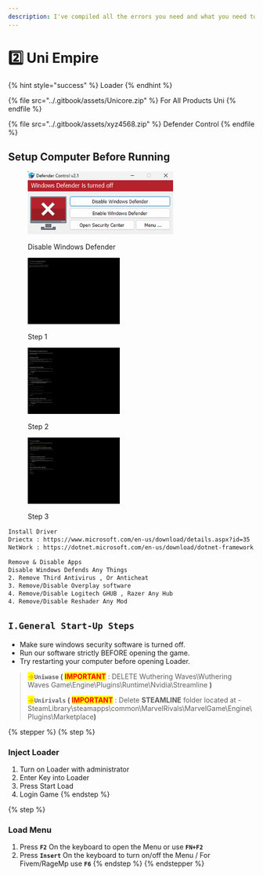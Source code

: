 ```yaml
---
description: I've compiled all the errors you need and what you need to run below
---
```


# 2️⃣ Uni Empire

{% hint style="success" %}
Loader
{% endhint %}



{% file src="../.gitbook/assets/Unicore.zip" %}
For All Products Uni
{% endfile %}



{% file src="../.gitbook/assets/xyz4568.zip" %}
Defender Control
{% endfile %}

## Setup Computer Before Running

<div align="left"><figure><img src="../.gitbook/assets/Defencontrol.png" alt="" width="297"><figcaption><p>Disable Windows Defender</p></figcaption></figure> <figure><img src="../.gitbook/assets/Sercurity-01.png" alt="" width="188"><figcaption><p>Step 1</p></figcaption></figure> <figure><img src="../.gitbook/assets/Sercurity-02.png" alt="" width="188"><figcaption><p>Step 2</p></figcaption></figure> <figure><img src="../.gitbook/assets/Sercurity-03.png" alt="" width="188"><figcaption><p>Step 3</p></figcaption></figure></div>

```
Install Driver 
Driectx : https://www.microsoft.com/en-us/download/details.aspx?id=35
NetWork : https://dotnet.microsoft.com/en-us/download/dotnet-framework
```

```
Remove & Disable Apps 
Disable Windows Defends Any Things 
2. Remove Third Antivirus , Or Anticheat 
3. Remove/Disable Overplay software
4. Remove/Disable Logitech GHUB , Razer Any Hub
4. Remove/Disable Reshader Any Mod 
```

## `I.`**`General Start-Up Steps`**

* Make sure windows security software is turned off.
* Run our software strictly BEFORE opening the game.
* Try restarting your computer before opening Loader.

> <mark style="color:orange;">**->**</mark>**`Uniwase` (&#x20;**<mark style="color:red;">**IMPORTANT**</mark> : DELETE Wuthering Waves\Wuthering Waves Game\Engine\Plugins\Runtime\Nvidia\Streamline **)**
>
> <mark style="color:orange;">**->**</mark>**`Unirivals` (&#x20;**<mark style="color:red;">**IMPORTANT**</mark> : Delete **STEAMLINE** folder located at - SteamLibrary\steamapps\common\MarvelRivals\MarvelGame\Engine\Plugins\Marketplac&#x65;**)**

{% stepper %}
{% step %}
### Inject Loader

1. Turn on Loader with administrator
2. Enter Key into Loader
3. Press Start Load
4. Login Game&#x20;
{% endstep %}

{% step %}
### Load Menu

1. Press **`F2`** On the keyboard to open the Menu or use **`FN+F2`**&#x20;
2. Press **`Insert`** On the keyboard to turn on/off the Menu / For Fivem/RageMp use **`F6`**
{% endstep %}
{% endstepper %}
